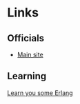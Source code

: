 # Links

## Officials
* [Main site](https://www.erlang.org/)

## Learning
  [Learn you some Erlang](https://learnyousomeerlang.com/)

